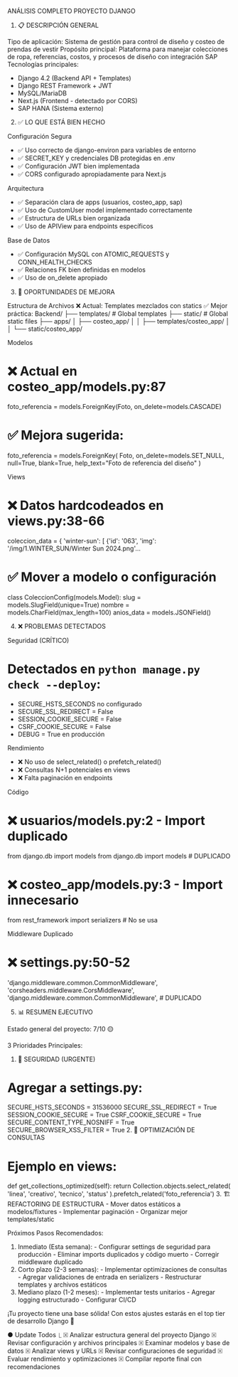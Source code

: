 ANÁLISIS COMPLETO PROYECTO DJANGO

  1. 📋 DESCRIPCIÓN GENERAL

  Tipo de aplicación: Sistema de gestión para control de diseño y costeo de prendas de vestir
  Propósito principal: Plataforma para manejar colecciones de ropa, referencias, costos, y procesos de diseño con integración SAP
  Tecnologías principales:
  - Django 4.2 (Backend API + Templates)
  - Django REST Framework + JWT
  - MySQL/MariaDB
  - Next.js (Frontend - detectado por CORS)
  - SAP HANA (Sistema externo)

  2. ✅ LO QUE ESTÁ BIEN HECHO

  Configuración Segura
  - ✅ Uso correcto de django-environ para variables de entorno
  - ✅ SECRET_KEY y credenciales DB protegidas en .env
  - ✅ Configuración JWT bien implementada
  - ✅ CORS configurado apropiadamente para Next.js

  Arquitectura
  - ✅ Separación clara de apps (usuarios, costeo_app, sap)
  - ✅ Uso de CustomUser model implementado correctamente
  - ✅ Estructura de URLs bien organizada
  - ✅ Uso de APIView para endpoints específicos

  Base de Datos
  - ✅ Configuración MySQL con ATOMIC_REQUESTS y CONN_HEALTH_CHECKS
  - ✅ Relaciones FK bien definidas en modelos
  - ✅ Uso de on_delete apropiado



  3. 🔧 OPORTUNIDADES DE MEJORA

  Estructura de Archivos
  ❌ Actual: Templates mezclados con statics
  ✅ Mejor práctica:
  Backend/
  ├── templates/           # Global templates
  ├── static/             # Global static files
  ├── apps/
  │   ├── costeo_app/
  │   │   ├── templates/costeo_app/
  │   │   └── static/costeo_app/

  Modelos
  # ❌ Actual en costeo_app/models.py:87
  foto_referencia = models.ForeignKey(Foto, on_delete=models.CASCADE)

  # ✅ Mejora sugerida:
  foto_referencia = models.ForeignKey(
      Foto,
      on_delete=models.SET_NULL,
      null=True,
      blank=True,
      help_text="Foto de referencia del diseño"
  )

  Views

  # ❌ Datos hardcodeados en views.py:38-66
  coleccion_data = {
      'winter-sun': [
          {'id': '063', 'img': '/img/1.WINTER_SUN/Winter Sun 2024.png'...

  # ✅ Mover a modelo o configuración
  class ColeccionConfig(models.Model):
      slug = models.SlugField(unique=True)
      nombre = models.CharField(max_length=100)
      anios_data = models.JSONField()

  4. ❌ PROBLEMAS DETECTADOS

  Seguridad (CRÍTICO)

  # Detectados en `python manage.py check --deploy`:
  - SECURE_HSTS_SECONDS no configurado
  - SECURE_SSL_REDIRECT = False
  - SESSION_COOKIE_SECURE = False
  - CSRF_COOKIE_SECURE = False
  - DEBUG = True en producción

  Rendimiento

  - ❌ No uso de select_related() o prefetch_related()
  - ❌ Consultas N+1 potenciales en views
  - ❌ Falta paginación en endpoints

  Código

  # ❌ usuarios/models.py:2 - Import duplicado
  from django.db import models
  from django.db import models  # DUPLICADO

  # ❌ costeo_app/models.py:3 - Import innecesario
  from rest_framework import serializers  # No se usa

  Middleware Duplicado

  # ❌ settings.py:50-52
  'django.middleware.common.CommonMiddleware',
  'corsheaders.middleware.CorsMiddleware',
  'django.middleware.common.CommonMiddleware',  # DUPLICADO

  5. 📊 RESUMEN EJECUTIVO

  Estado general del proyecto: 7/10 🟡

  3 Prioridades Principales:

  1. 🔐 SEGURIDAD (URGENTE)
  # Agregar a settings.py:
  SECURE_HSTS_SECONDS = 31536000
  SECURE_SSL_REDIRECT = True
  SESSION_COOKIE_SECURE = True
  CSRF_COOKIE_SECURE = True
  SECURE_CONTENT_TYPE_NOSNIFF = True
  SECURE_BROWSER_XSS_FILTER = True
  2. 🚀 OPTIMIZACIÓN DE CONSULTAS
  # Ejemplo en views:
  def get_collections_optimized(self):
      return Collection.objects.select_related(
          'linea', 'creativo', 'tecnico', 'status'
      ).prefetch_related('foto_referencia')
  3. 🏗️ REFACTORING DE ESTRUCTURA
    - Mover datos estáticos a modelos/fixtures
    - Implementar paginación
    - Organizar mejor templates/static

  Próximos Pasos Recomendados:

  1. Inmediato (Esta semana):
    - Configurar settings de seguridad para producción
    - Eliminar imports duplicados y código muerto
    - Corregir middleware duplicado
  2. Corto plazo (2-3 semanas):
    - Implementar optimizaciones de consultas
    - Agregar validaciones de entrada en serializers
    - Restructurar templates y archivos estáticos
  3. Mediano plazo (1-2 meses):
    - Implementar tests unitarios
    - Agregar logging estructurado
    - Configurar CI/CD

  ¡Tu proyecto tiene una base sólida! Con estos ajustes estarás en el top tier de desarrollo Django 🚀

● Update Todos
  ⎿  ☒ Analizar estructura general del proyecto Django
     ☒ Revisar configuración y archivos principales
     ☒ Examinar modelos y base de datos
     ☒ Analizar views y URLs
     ☒ Revisar configuraciones de seguridad
     ☒ Evaluar rendimiento y optimizaciones
     ☒ Compilar reporte final con recomendaciones
